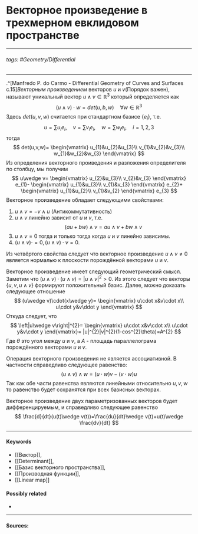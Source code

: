 
# Векторное произведение в трехмерном евклидовом пространстве
***
###### tags: #Geometry/Differential  
***
.^[Manfredo P. do Carmo - Differential Geometry of Curves and Surfaces с.15]*Векторным произведением* векторов $u$ и $v$(Порядок важен), называют уникальный вектор $u\wedge v\in\mathbb{R}^3$ который определяется как
$$
(u\wedge v)\cdot w=det(u,b,w)\quad\forall w\in\mathbb{R}^3
$$
Здесь $det(u,v,w)$ считается при стандартном базисе $\{e_{i}\}$, т.е.
$$
u=\sum\limits u_{i}e_{i},\quad v=\sum\limits v_{i}e_{i},\quad w=\sum\limits w_{i}e_{i},\quad i=1,2,3
$$
тогда
$$
det(u,v,w)=
\begin{vmatrix}
	u_{1}&u_{2}&u_{3}\\
	v_{1}&v_{2}&v_{3}\\
	w_{1}&w_{2}&w_{3}
\end{vmatrix}
$$
Из определения векторного проиведения и разложения определителя по столбцу, мы получим
$$
u\wedge v=
\begin{vmatrix}
	u_{2}&u_{3}\\
	v_{2}&v_{3}
\end{vmatrix}
e_{1}-
\begin{vmatrix}
	u_{1}&u_{3}\\
	v_{1}&v_{3}
\end{vmatrix}
e_{2}+
\begin{vmatrix}
	u_{1}&u_{2}\\
	v_{1}&v_{2}
\end{vmatrix}
e_{3}
$$
Векторное произведение обладает следующими свойствами:
1. $u\wedge v=-v\wedge u$ (Антикоммутативность)
2. $u\wedge v$ линейно зависит от $u$ и $v$, т.е. 
$$(au+bw)\wedge v=au\wedge v+bw\wedge v$$
3. $u\wedge v=0$ тогда и только тогда когда $u$ и $v$ линейно зависимы.
4. $(u\wedge v)\cdot=0,(u\wedge v)\cdot v=0$.

Из четвёртого свойства следует что векторное произведение $u\wedge v\ne0$ является нормалью к плоскости порождённой векторами $u$ и $v$.

Векторное произведение имеет следующий геометрический смысл. 
Заметим что $(u\wedge v)\cdot(u\wedge v)=\left|u\wedge v\right|^{2}>0$. Из этого следует что векторы $\{u,v,u\wedge v\}$ формируют положительный базис. 
Далее, можно доказать следующее отношение
$$
(u\wedge v)\cdot(x\wedge y)=
\begin{vmatrix}
	u\cdot x&v\cdot x\\
	u\cdot y&v\ddot y
\end{vmatrix}
$$
Откуда следует, что
$$
\left|u\wedge v\right|^{2}=
\begin{vmatrix}
	u\cdot x&v\cdot x\\
	u\cdot y&v\cdot y
\end{vmatrix}=
|u|^{2}|v|^{2}(1-cos^{2}\theta)=A^{2}
$$
Где $\theta$ это угол между $u$ и $v$, а $A$ - площадь параллелограма порождённого векторами $u$ и $v$.

Операция векторного произведения не является ассоциативной. В частности справедливо следующее равенство:
$$
(u\wedge v)\wedge w=(u\cdot w)v-(v\cdot w)u
$$
Так как обе части равенства являются линейными относительно $u,v,w$ то равенство будет сохранятся при всех базисных векторах.

Векторное произведение двух параметризованных векторов будет дифференцируемым, и справедливо следующее равенство
$$
\frac{d}{dt}(u(t)\wedge v(t))=\frac{du}{dt}\wedge v(t)+u(t)\wedge \frac{dv}{dt}
$$
***
#### Keywords
- [[Вектор]],
- [[Determinant]],
- [[Базис векторного пространства]],
- [[Производная функции]],
- [[Linear map]]
#### Possibly related
- 
***
#### Sources: